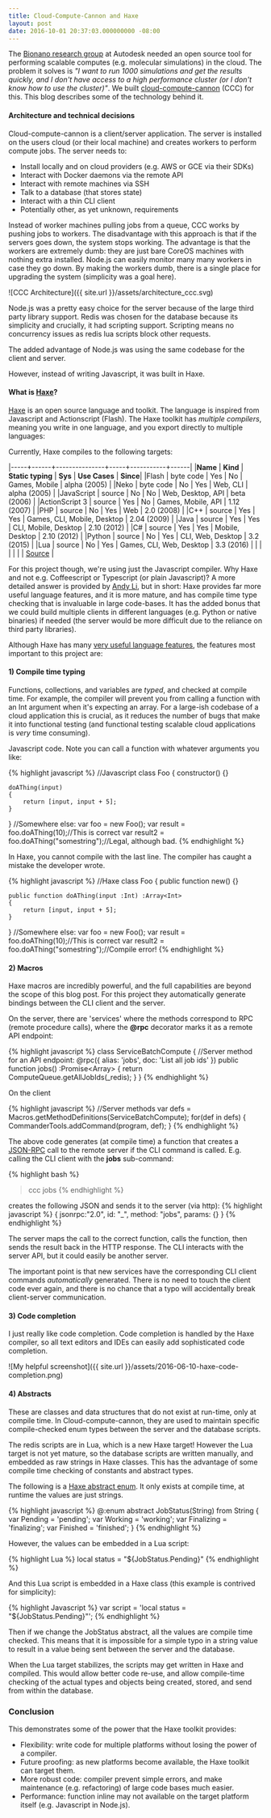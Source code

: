 ```yaml
---
title: Cloud-Compute-Cannon and Haxe
layout: post
date: 2016-10-01 20:37:03.000000000 -08:00
---
```


<style type="text/css">
td {
    padding: 0px 10px;
}
table {
    font-size: 12px;
    text-align: left;
}
</style>



The [Bionano research group](http://bionano.autodesk.com/) at Autodesk needed an open source tool for performing scalable computes (e.g. molecular simulations) in the cloud. The problem it solves is *"I want to run 1000 simulations and get the results quickly, and I don't have access to a high performance cluster (or I don't know how to use the cluster)"*. We built [cloud-compute-cannon](https://github.com/Autodesk/cloudcomputecannon/) (CCC) for this. This blog describes some of the technology behind it.

#### Architecture and technical decisions

Cloud-compute-cannon is a client/server application. The server is installed on the users cloud (or their local machine) and creates workers to perform compute jobs. The server needs to:

 - Install locally and on cloud providers (e.g. AWS or GCE via their SDKs)
 - Interact with Docker daemons via the remote API
 - Interact with remote machines via SSH
 - Talk to a database (that stores state)
 - Interact with a thin CLI client
 - Potentially other, as yet unknown, requirements

Instead of worker machines pulling jobs from a queue, CCC works by pushing jobs to workers. The disadvantage with this approach is that if the servers goes down, the system stops working. The advantage is that the workers are extremely dumb: they are just bare CoreOS machines with nothing extra installed. Node.js can easily monitor many many workers in case they go down. By making the workers dumb, there is a single place for upgrading the system (simplicity was a goal here).

![CCC Architecture]({{ site.url }}/assets/architecture_ccc.svg)

Node.js was a pretty easy choice for the server because of the large third party library support. Redis was chosen for the database because its simplicity and crucially, it had scripting support. Scripting means no concurrency issues as redis lua scripts block other requests.

The added advantage of Node.js was using the same codebase for the client and server.

However, instead of writing Javascript, it was built in Haxe.


#### What is [Haxe](http://http://haxe.org/#learn-more/)?

[Haxe](http://http://haxe.org/#learn-more/) is an open source language and toolkit. The language is inspired from Javascript and Actionscript (Flash). The Haxe toolkit has *multiple compilers*, meaning you write in one language, and you export directly to multiple languages:

Currently, Haxe compiles to the following targets:

|-----+------+---------------+-----+-----------+------|
|**Name** | **Kind** | **Static typing** | **Sys** | **Use Cases** | **Since**|
|Flash | byte code | Yes | No | Games, Mobile | alpha (2005) |
|Neko | byte code | No | Yes | Web, CLI | alpha (2005) |
|JavaScript | source | No | No | Web, Desktop, API | beta (2006) |
|ActionScript 3 | source | Yes | No | Games, Mobile, API | 1.12 (2007) |
|PHP | source | No | Yes | Web | 2.0 (2008) |
|C++ | source | Yes | Yes | Games, CLI, Mobile, Desktop | 2.04 (2009) |
|Java | source | Yes | Yes | CLI, Mobile, Desktop | 2.10 (2012) |
|C# | source | Yes | Yes | Mobile, Desktop | 2.10 (2012) |
|Python | source | No | Yes | CLI, Web, Desktop | 3.2 (2015) |
|Lua | source | No | Yes | Games, CLI, Web, Desktop | 3.3 (2016) |
| |  |  |  |  | [Source](http://haxe.org/documentation/introduction/compiler-targets.html) |


For this project though, we're using just the Javascript compiler. Why Haxe and not e.g. Coffeescript or Typescript (or plain Javascript)? A more detailed answer is provided by [Andy Li](http://blog.onthewings.net/2015/08/05/typescript-vs-haxe/), but in short: Haxe provides far more useful language features, and it is more mature, and has compile time type checking that is invaluable in large code-bases. It has the added bonus that we could build multiple clients in different languages (e.g. Python or native binaries) if needed (the server would be more difficult due to the reliance on third party libraries).

Although Haxe has many [very useful language features](http://haxe.org/manual/lf.html), the features most important to this project are:

#### 1) Compile time typing

Functions, collections, and variables are *typed*, and checked at compile time. For example, the compiler will prevent you from calling a function with an Int argument when it's expecting an array. For a large-ish codebase of a cloud application this is crucial, as it reduces the number of bugs that make it into functional testing (and functional testing scalable cloud applications is *very* time consuming).

Javascript code. Note you can call a function with whatever arguments you like:

{% highlight javascript %}
//Javascript
class Foo
{
	constructor() {}

	doAThing(input)
	{
		return [input, input + 5];
	}
}
//Somewhere else:
var foo = new Foo();
var result = foo.doAThing(10);//This is correct
var result2 = foo.doAThing("somestring");//Legal, although bad.
{% endhighlight %}

In Haxe, you cannot compile with the last line. The compiler has caught a mistake the developer wrote.

{% highlight javascript %}
//Haxe
class Foo
{
	public function new() {}

	public function doAThing(input :Int) :Array<Int>
	{
		return [input, input + 5];
	}
}
//Somewhere else:
var foo = new Foo();
var result = foo.doAThing(10);//This is correct
var result2 = foo.doAThing("somestring");//Compile error!
{% endhighlight %}


#### 2) Macros

Haxe macros are incredibly powerful, and the full capabilities are beyond the scope of this blog post. For this project they automatically generate bindings between the CLI client and the server.

On the server, there are 'services' where the methods correspond to RPC (remote procedure calls), where the **@rpc** decorator marks it as a remote API endpoint:

{% highlight javascript %}
class ServiceBatchCompute
{
	//Server method for an API endpoint:
	@rpc({
		alias: 'jobs',
		doc: 'List all job ids'
	})
	public function jobs() :Promise<Array<JobId>>
	{
		return ComputeQueue.getAllJobIds(_redis);
	}
}
{% endhighlight %}



On the client


{% highlight javascript %}
//Server methods
var defs = Macros.getMethodDefinitions(ServiceBatchCompute);
for(def in defs) {
	CommanderTools.addCommand(program, def);
}
{% endhighlight %}

The above code generates (at compile time) a function that creates a [JSON-RPC](https://en.wikipedia.org/wiki/JSON-RPC) call to the remote server if the CLI command is called. E.g. calling the CLI client with the **jobs** sub-command:

{% highlight bash %}
> ccc jobs
{% endhighlight %}

creates the following JSON and sends it to the server (via http):
{% highlight javascript %}
{
	jsonrpc:"2.0",
	id: "_",
	method: "jobs",
	params: {}
}
{% endhighlight %}

The server maps the call to the correct function, calls the function, then sends the result back in the HTTP response. The CLI interacts with the server API, but it could easily be another server.

The important point is that new services have the corresponding CLI client commands *automatically* generated. There is no need to touch the client code ever again, and there is no chance that a typo will accidentally break client-server communication.

#### 3) Code completion

I just really like code completion. Code completion is handled by the Haxe compiler, so all text editors and IDEs can easily add sophisticated code completion.

![My helpful screenshot]({{ site.url }}/assets/2016-06-10-haxe-code-completion.png)

#### 4) Abstracts

These are classes and data structures that do not exist at run-time, only at compile time. In Cloud-compute-cannon, they are used to maintain specific compile-checked enum types between the server and the database scripts.

The redis scripts are in Lua, which is a new Haxe target! However the Lua target is not yet mature, so the database scripts are written manually, and embedded as raw strings in Haxe classes. This has the advantage of some compile time checking of constants and abstract types.

The following is a [Haxe abstract enum](http://haxe.org/manual/types-abstract-enum.html). It only exists at compile time, at runtime the values are just strings.

{% highlight javascript %}
@:enum
abstract JobStatus(String) from String {
	var Pending = 'pending';
	var Working = 'working';
	var Finalizing = 'finalizing';
	var Finished = 'finished';
}
{% endhighlight %}

However, the values can be embedded in a Lua script:

{% highlight Lua %}
local status = "${JobStatus.Pending}"
{% endhighlight %}

And this Lua script is embedded in a Haxe class (this example is contrived for simplicity):

{% highlight Javascript %}
var script = 'local status = "${JobStatus.Pending}"';
{% endhighlight %}

Then if we change the JobStatus abstract, all the values are compile time checked. This means that it is impossible for a simple typo in a string value to result in a value being sent between the server and the database.

When the Lua target stabilizes, the scripts may get written in Haxe and compiled. This would allow better code re-use, and allow compile-time checking of the actual types and objects being created, stored, and send from within the database.


### Conclusion

This demonstrates some of the power that the Haxe toolkit provides:

 - Flexibility: write code for multiple platforms without losing the power of a compiler.
 - Future proofing: as new platforms become available, the Haxe toolkit can target them.
 - More robust code: compiler prevent simple errors, and make maintenance (e.g. refactoring) of large code bases much easier.
 - Performance: function inline may not available on the target platform itself (e.g. Javascript in Node.js).




